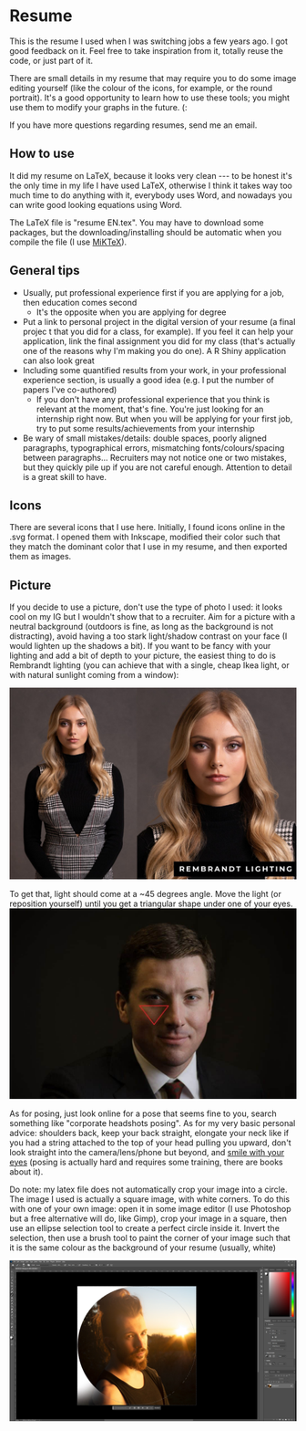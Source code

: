 # Resume

This is the resume I used when I was switching jobs a few years ago. I got good feedback on it. Feel free to take inspiration from it, totally reuse the code, or just part of it.

There are small details in my resume that may require you to do some image editing yourself (like the colour of the icons, for example, or the round portrait). It's a good opportunity to learn how to use these tools; you might use them to modify your graphs in the future. (:

If you have more questions regarding resumes, send me an email.

## How to use

It did my resume on LaTeX, because it looks very clean --- to be honest it's the only time in my life I have used LaTeX, otherwise I think it takes way too much time to do anything with it, everybody uses Word, and nowadays you can write good looking equations using Word.

The LaTeX file is "resume EN.tex". You may have to download some packages, but the downloading/installing should be automatic when you compile the file (I use [MiKTeX](https://miktex.org/)).

## General tips

* Usually, put professional experience first if you are applying for a job, then education comes second
  * It's the opposite when you are applying for degree
* Put a link to personal project in the digital version of your resume (a final projec t that you did for a class, for example). If you feel it can help your application, link the final assignment you did for my class (that's actually one of the reasons why I'm making you do one). A R Shiny application can also look great
* Including some quantified results from your work, in your professional experience section, is usually a good idea (e.g. I put the number of papers I've co-authored)
  * If you don't have any professional experience that you think is relevant at the moment, that's fine. You're just looking for an internship right now. But when you will be applying for your first job, try to put some results/achievements from your internship
* Be wary of small mistakes/details: double spaces, poorly aligned paragraphs, typographical errors, mismatching fonts/colours/spacing between paragraphs... Recruiters may not notice one or two mistakes, but they quickly pile up if you are not careful enough. Attention to detail is a great skill to have.

## Icons

There are several icons that I use here. Initially, I found icons online in the .svg format. I opened them with Inkscape, modified their color such that they match the dominant color that I use in my resume, and then exported them as images.

## Picture

If you decide to use a picture, don't use the type of photo I used: it looks cool on my IG but I wouldn't show that to a recruiter. Aim for a picture with a neutral background (outdoors is fine, as long as the background is not distracting), avoid having a too stark light/shadow contrast on your face (I would lighten up the shadows a bit). If you want to be fancy with your lighting and add a bit of depth to your picture, the easiest thing to do is Rembrandt lighting (you can achieve that with a single, cheap Ikea light, or with natural sunlight coming from a window):

![image](rembrandt-lighting-1600x1066.jpg)

To get that, light should come at a ~45 degrees angle. Move the light (or reposition yourself) until you get a triangular shape under one of your eyes.
![image](rembrandt_portrait_triangle-1024x678.jpg)

As for posing, just look online for a pose that seems fine to you, search something like "corporate headshots posing". As for my very basic personal advice: shoulders back, keep your back straight, elongate your neck like if you had a string attached to the top of your head pulling you upward, don't look straight into the camera/lens/phone but beyond, and [smile with your eyes](https://www.wikihow.com/Smile-With-the-Eyes) (posing is actually hard and requires some training, there are books about it).

Do note: my latex file does not automatically crop your image into a circle. The image I used is actually a square image, with white corners. To do this with one of your own image: open it in some image editor (I use Photoshop but a free alternative will do, like Gimp), crop your image in a square, then use an ellipse selection tool to create a perfect circle inside it. Invert the selection, then use a brush tool to paint the corner of your image such that it is the same colour as the background of your resume (usually, white)

![image](Round_picture_how_to.jpg)

